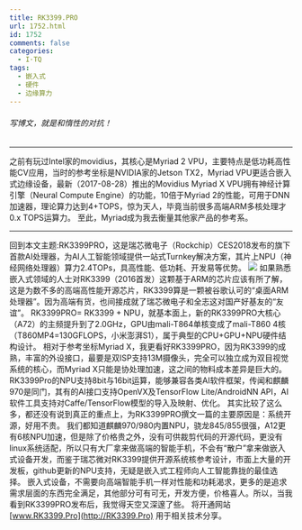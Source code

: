 ```yaml
---
title: RK3399.PRO
url: 1752.html
id: 1752
comments: false
categories:
  - I·TQ
tags:
  - 嵌入式
  - 硬件
  - 边缘算力
---
```


###### 写博文，就是和惰性的对抗！

* * *

之前有玩过Intel家的movidius，其核心是Myriad 2 VPU，主要特点是低功耗高性能CV应用，当时的参考坐标是NVIDIA家的Jetson TX2，Myriad VPU更适合嵌入式边缘设备，最新（2017-08-28）推出的Movidius Myriad X VPU拥有神经计算引擎（Neural Compute Engine）的功能，10倍于Myriad 2的性能，可用于DNN加速器，理论算力达到4+TOPS，惊为天人，毕竟当前很多高端ARM多核处理才0.x TOPS运算力。 至此，Myriad成为我去衡量其他家产品的参考系。

* * *

回到本文主题:RK3399PRO，这是瑞芯微电子（Rockchip）CES2018发布的旗下首款AI处理器，为AI人工智能领域提供一站式Turnkey解决方案，其片上NPU（神经网络处理器）算力2.4TOPs，具高性能、低功耗、开发易等优势。 ![](http://www.itq.ink/wp-content/uploads/2018/09/RK3399PRO.png) 如果熟悉嵌入式领域的人士对RK3399（2016首发）这颗基于ARM的芯片应该有所了解，这是为数不多的高端高性能开源芯片，RK3399算是一颗被谷歌认可的“桌面ARM处理器”。因为高端有货，也间接成就了瑞芯微电子和全志这对国产好基友的“友谊”。 RK3399PRO= RK3399 + NPU，就基本面上，新的RK3399PRO大核心（A72）的主频提升到了2.0GHz，GPU由mali-T864单核变成了mali-T860 4核（T860MP4=130GFLOPS，小米澎湃S1），属于典型的CPU+GPU+NPU硬件结构设计。 相对于参考坐标Myriad X，我更看好RK3399PRO，因为RK3399的成熟，丰富的外设接口，最要是双ISP支持13M摄像头，完全可以独立成为双目视觉系统的核心，而Myriad X只能是协处理加速，这之间的物料成本差异是巨大的。 RK3399Pro的NPU支持8bit与16bit运算，能够兼容各类AI软件框架，传闻和麒麟970是同门，其有的AI接口支持OpenVX及TensorFlow Lite/AndroidNN API，AI软件工具支持对Caffe/TensorFlow模型的导入及映射、优化。 其实比较了这么多，都还没有说到真正的重点上，为RK3399PRO撰文一篇的主要原因是：系统开源，好用不贵。 我们都知道麒麟970/980内置NPU，骁龙845/855很强，A12更有6核NPU加速，但是除了价格贵之外，没有可供裁剪代码的开源代码，更没有linux系统适配，所以只有大厂拿来做高端的智能手机，不会有“散户”拿来做嵌入式设备开发，而鉴于瑞芯微对RK3399提供开源系统核参考设计，市面上大量的开发板，github更新的NPU支持，无疑是嵌入式工程师向人工智能靠拢的最佳选择。 嵌入式设备，不需要向高端智能手机一样对性能和功耗渴求，更多的是追求需求层面的东西完全满足，其他部分可有可无，开发方便，价格喜人。所以，当我看到RK3399PRO发布后，我觉得天空又深邃了些。 将开通网站 [www.RK3399.Pro](http://RK3399.Pro) 用于相关技术分享。